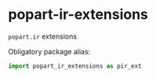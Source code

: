 # popart-ir-extensions

`popart.ir` extensions

Obligatory package alias:

```python
import popart_ir_extensions as pir_ext
```
